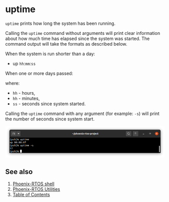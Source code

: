 # uptime

`uptime` prints how long the system has been running.

Calling the `uptime` command without arguments will print clear information about how much time has elapsed since the
system was started. The command output will take the formats as described below.

When the system is run shorter than a day:

- up `hh`:`mm`:`ss`

When one or more days passed:

where:

- `hh` - hours,
- `hh` - minutes,
- `ss` - seconds since system started.

Calling the `uptime` command with any argument (for example: `-s`) will print the number of seconds since system start.

![Image](../_images/uptime-output.png)

## See also

1. [Phoenix-RTOS shell](../index.md)
2. [Phoenix-RTOS Utilities](../../index.md)
3. [Table of Contents](../../../index.md)
